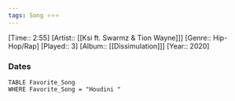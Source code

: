 ```yaml
---
tags: Song ⭐⭐⭐ 
---
```

[Time:: 2:55]
[Artist:: [[Ksi ft. Swarmz & Tion Wayne]]]
[Genre:: Hip-Hop/Rap]
[Played:: 3]
[Album:: [[Dissimulation]]]
[Year:: 2020]
### Dates
````dataview
TABLE Favorite_Song
WHERE Favorite_Song = "Houdini "
````